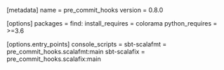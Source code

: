 [metadata]
name = pre_commit_hooks
version = 0.8.0

[options]
packages = find:
install_requires =
    colorama
python_requires = >=3.6

[options.entry_points]
console_scripts =
    sbt-scalafmt = pre_commit_hooks.scalafmt:main
    sbt-scalafix = pre_commit_hooks.scalafix:main